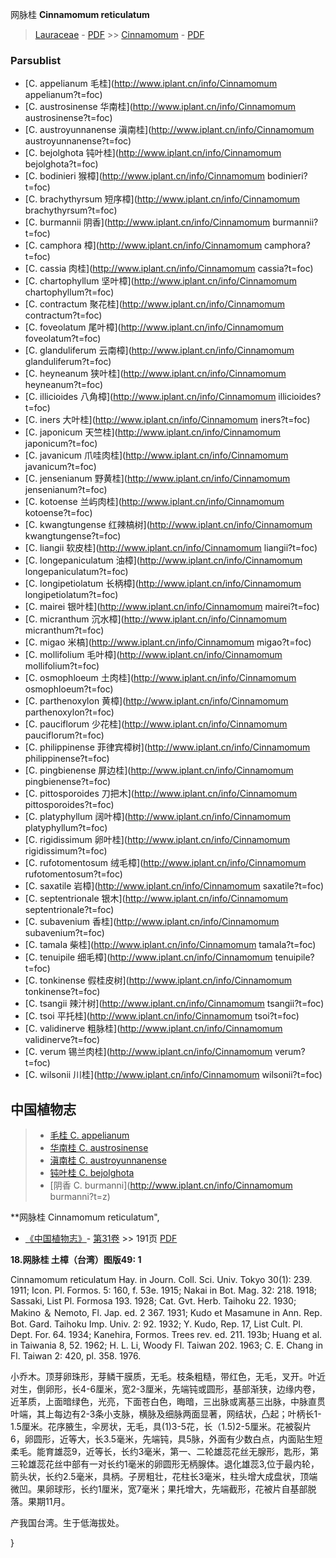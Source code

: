 网脉桂 **Cinnamomum reticulatum**

> [Lauraceae](http://www.iplant.cn/info/Lauraceae?t=foc) - [PDF](http://www.iplant.cn/foc/pdf/Lauraceae.pdf) >> [Cinnamomum](http://www.iplant.cn/info/Cinnamomum?t=foc) - [PDF](http://www.iplant.cn/foc/pdf/Cinnamomum.pdf)



### Parsublist

* [C.  appelianum  毛桂](http://www.iplant.cn/info/Cinnamomum appelianum?t=foc)
* [C.  austrosinense  华南桂](http://www.iplant.cn/info/Cinnamomum austrosinense?t=foc)
* [C.  austroyunnanense  滇南桂](http://www.iplant.cn/info/Cinnamomum austroyunnanense?t=foc)
* [C.  bejolghota  钝叶桂](http://www.iplant.cn/info/Cinnamomum bejolghota?t=foc)
* [C.  bodinieri  猴樟](http://www.iplant.cn/info/Cinnamomum bodinieri?t=foc)
* [C.  brachythyrsum  短序樟](http://www.iplant.cn/info/Cinnamomum brachythyrsum?t=foc)
* [C.  burmannii  阴香](http://www.iplant.cn/info/Cinnamomum burmannii?t=foc)
* [C.  camphora  樟](http://www.iplant.cn/info/Cinnamomum camphora?t=foc)
* [C.  cassia  肉桂](http://www.iplant.cn/info/Cinnamomum cassia?t=foc)
* [C.  chartophyllum  坚叶樟](http://www.iplant.cn/info/Cinnamomum chartophyllum?t=foc)
* [C.  contractum  聚花桂](http://www.iplant.cn/info/Cinnamomum contractum?t=foc)
* [C.  foveolatum  尾叶樟](http://www.iplant.cn/info/Cinnamomum foveolatum?t=foc)
* [C.  glanduliferum  云南樟](http://www.iplant.cn/info/Cinnamomum glanduliferum?t=foc)
* [C.  heyneanum  狭叶桂](http://www.iplant.cn/info/Cinnamomum heyneanum?t=foc)
* [C.  illicioides  八角樟](http://www.iplant.cn/info/Cinnamomum illicioides?t=foc)
* [C.  iners  大叶桂](http://www.iplant.cn/info/Cinnamomum iners?t=foc)
* [C.  japonicum  天竺桂](http://www.iplant.cn/info/Cinnamomum japonicum?t=foc)
* [C.  javanicum  爪哇肉桂](http://www.iplant.cn/info/Cinnamomum javanicum?t=foc)
* [C.  jensenianum  野黄桂](http://www.iplant.cn/info/Cinnamomum jensenianum?t=foc)
* [C.  kotoense  兰屿肉桂](http://www.iplant.cn/info/Cinnamomum kotoense?t=foc)
* [C.  kwangtungense  红辣槁树](http://www.iplant.cn/info/Cinnamomum kwangtungense?t=foc)
* [C.  liangii  软皮桂](http://www.iplant.cn/info/Cinnamomum liangii?t=foc)
* [C.  longepaniculatum  油樟](http://www.iplant.cn/info/Cinnamomum longepaniculatum?t=foc)
* [C.  longipetiolatum  长柄樟](http://www.iplant.cn/info/Cinnamomum longipetiolatum?t=foc)
* [C.  mairei  银叶桂](http://www.iplant.cn/info/Cinnamomum mairei?t=foc)
* [C.  micranthum  沉水樟](http://www.iplant.cn/info/Cinnamomum micranthum?t=foc)
* [C.  migao  米槁](http://www.iplant.cn/info/Cinnamomum migao?t=foc)
* [C.  mollifolium  毛叶樟](http://www.iplant.cn/info/Cinnamomum mollifolium?t=foc)
* [C.  osmophloeum  土肉桂](http://www.iplant.cn/info/Cinnamomum osmophloeum?t=foc)
* [C.  parthenoxylon  黄樟](http://www.iplant.cn/info/Cinnamomum parthenoxylon?t=foc)
* [C.  pauciflorum  少花桂](http://www.iplant.cn/info/Cinnamomum pauciflorum?t=foc)
* [C.  philippinense  菲律宾樟树](http://www.iplant.cn/info/Cinnamomum philippinense?t=foc)
* [C.  pingbienense  屏边桂](http://www.iplant.cn/info/Cinnamomum pingbienense?t=foc)
* [C.  pittosporoides  刀把木](http://www.iplant.cn/info/Cinnamomum pittosporoides?t=foc)
* [C.  platyphyllum  阔叶樟](http://www.iplant.cn/info/Cinnamomum platyphyllum?t=foc)
* [C.  rigidissimum  卵叶桂](http://www.iplant.cn/info/Cinnamomum rigidissimum?t=foc)
* [C.  rufotomentosum  绒毛樟](http://www.iplant.cn/info/Cinnamomum rufotomentosum?t=foc)
* [C.  saxatile  岩樟](http://www.iplant.cn/info/Cinnamomum saxatile?t=foc)
* [C.  septentrionale  银木](http://www.iplant.cn/info/Cinnamomum septentrionale?t=foc)
* [C.  subavenium  香桂](http://www.iplant.cn/info/Cinnamomum subavenium?t=foc)
* [C.  tamala  柴桂](http://www.iplant.cn/info/Cinnamomum tamala?t=foc)
* [C.  tenuipile  细毛樟](http://www.iplant.cn/info/Cinnamomum tenuipile?t=foc)
* [C.  tonkinense  假桂皮树](http://www.iplant.cn/info/Cinnamomum tonkinense?t=foc)
* [C.  tsangii  辣汁树](http://www.iplant.cn/info/Cinnamomum tsangii?t=foc)
* [C.  tsoi  平托桂](http://www.iplant.cn/info/Cinnamomum tsoi?t=foc)
* [C.  validinerve  粗脉桂](http://www.iplant.cn/info/Cinnamomum validinerve?t=foc)
* [C.  verum  锡兰肉桂](http://www.iplant.cn/info/Cinnamomum verum?t=foc)
* [C.  wilsonii  川桂](http://www.iplant.cn/info/Cinnamomum wilsonii?t=foc)


## 中国植物志

> * [毛桂  C.  appelianum](Cinnamomum-appelianum-毛桂.md)
> * [华南桂  C.  austrosinense](Cinnamomum-austrosinense-华南桂.md)
> * [滇南桂  C.  austroyunnanense](Cinnamomum-austroyunnanense-滇南桂.md)
> * [钝叶桂  C.  bejolghota](Cinnamomum-bejolghota-钝叶桂.md)
> * [阴香  C.  burmanni](http://www.iplant.cn/info/Cinnamomum burmanni?t=z)


**网脉桂 Cinnamomum reticulatum",



* [《中国植物志》](http://www.iplant.cn/frps)- [第31卷](http://www.iplant.cn/frps/vol/31) >> 191页 [PDF](http://www.iplant.cn/frps/pdf/31/191.PDF)


**18.网脉桂 土樟（台湾）图版49: 1**

Cinnamomum reticulatum Hay. in Journ. Coll. Sci. Univ. Tokyo 30(1): 239. 1911; Icon. Pl. Formos. 5: 160, f. 53e. 1915; Nakai in Bot. Mag. 32: 218. 1918; Sassaki, List Pl. Formosa 193. 1928; Cat. Gvt. Herb. Taihoku 22. 1930; Makino ＆ Nemoto, Fl. Jap. ed. 2 367. 1931; Kudo et Masamune in Ann. Rep. Bot. Gard. Taihoku Imp. Univ. 2: 92. 1932; Y. Kudo, Rep. 17, List Cult. Pl. Dept. For. 64. 1934; Kanehira, Formos. Trees rev. ed. 211. 193b; Huang et al. in Taiwania 8, 52. 1962; H. L. Li, Woody Fl. Taiwan 202. 1963; C. E. Chang in Fl. Taiwan 2: 420, pl. 358. 1976.

小乔木。顶芽卵珠形，芽鳞干膜质，无毛。枝条粗糙，带红色，无毛，叉开。叶近对生，倒卵形，长4-6厘米，宽2-3厘米，先端钝或圆形，基部渐狭，边缘内卷，近革质，上面暗绿色，光亮，下面苍白色，晦暗，三出脉或离基三出脉，中脉直贯叶端，其上每边有2-3条小支脉，横脉及细脉两面显著，网结状，凸起；叶柄长1-1.5厘米。花序腋生，伞房状，无毛，具(1)3-5花，长（1.5)2-5厘米。花被裂片6，卵圆形，近等大，长3.5毫米，先端钝，具5脉，外面有少数白点，内面贴生短柔毛。能育雄蕊9，近等长，长约3毫米，第一、二轮雄蕊花丝无腺形，匙形，第三轮雄蕊花丝中部有一对长约1毫米的卵圆形无柄腺体。退化雄蕊3,位于最内轮，箭头状，长约2.5毫米，具柄。子房粗壮，花柱长3毫米，柱头增大成盘状，顶端微凹。果卵球形，长约1厘米，宽7毫米；果托增大，先端截形，花被片自基部脱落。果期11月。

产我国台湾。生于低海拔处。



}